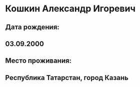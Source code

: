 # Кошкин Александр Игоревич

## Дата рождения:

## 03.09.2000

## Место проживания:

## Республика Татарстан, город Казань